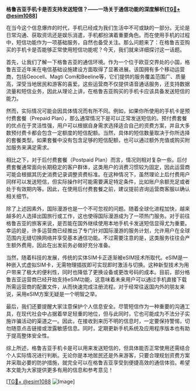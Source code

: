 **格鲁吉亚手机卡是否支持发送短信？——一场关于通信功能的深度解析[[TG💪+ @esim1088](https://t.me/s/esim1088)]**

在当今这个信息爆炸的时代，手机已经成为我们生活中不可或缺的一部分。无论是日常沟通、获取资讯还是娱乐消遣，手机都扮演着重要角色。而在使用手机的过程中，短信功能作为一项基础服务，自然也备受关注。那么问题来了：在格鲁吉亚购买的手机卡是否能够正常使用短信功能呢？今天，我们就来详细探讨这一话题。

首先，让我们了解一下格鲁吉亚的通信环境。作为一个位于欧亚交界处的小国，格鲁吉亚近年来在电信基础设施建设方面取得了显著进展。该国拥有多个移动运营商，包括Geocell、Magti Com和Beeline等，它们提供的服务覆盖范围广、质量高，深受当地居民和游客的喜爱。这些运营商不仅提供语音通话服务，还支持数据流量和短信业务，因此从理论上讲，在格鲁吉亚购买的手机卡应该具备发送短信的能力。

然而，实际情况可能会因具体情况而有所不同。例如，如果你所使用的手机卡是预付费套餐（Prepaid Plan），那么通常情况下是可以正常发送短信的。预付费套餐的优点在于灵活性强，用户可以根据自身需求选择适合自己的资费方案，并且大多数预付费卡都会包含一定额度的短信配额。当然，具体的短信数量取决于你所选择的套餐类型。如果套餐中没有包含足够的短信配额，也可以通过额外充值或购买附加服务来满足需求。

相比之下，对于后付费套餐（Postpaid Plan）而言，情况则相对复杂一些。后付费套餐通常面向长期稳定的客户群体，这类用户的消费习惯较为固定，因此运营商可能会根据其历史消费记录调整资费标准。在这种情况下，虽然理论上后付费用户同样可以发送短信，但实际操作时可能需要满足特定条件，比如账户余额充足或者处于有效期内等。因此，在使用后付费套餐之前，建议提前咨询运营商客服以确认相关细节。

除了上述因素外，国际漫游也是一个不可忽视的问题。随着全球化进程加快，越来越多的人选择出国旅行或工作，这也使得国际漫游成为了一项热门服务。对于前往格鲁吉亚的旅客来说，是否能在国外继续使用本地手机卡发送短信显得尤为重要。幸运的是，许多运营商已经推出了专门针对国际漫游的服务计划，允许用户在全球范围内无缝切换网络并享受基本通信功能。不过需要注意的是，这类服务往往会产生额外费用，因此在出发前务必做好充分准备。

当然，随着科技的发展，传统的实体SIM卡正逐渐被eSIM技术所取代。eSIM是一种嵌入式虚拟SIM卡，无需物理插拔即可实现即时激活与切换。这种新型技术为用户带来了极大的便利性，同时也降低了更换设备或更改号码的成本。目前，部分格鲁吉亚运营商已经开始支持eSIM功能，这意味着未来用户可以通过手机直接下载所需运营商的配置文件，从而快速完成注册流程。对于经常往返国内外的朋友来说，采用eSIM方案无疑是一个明智之举。

最后，我们还要提醒大家注意保护个人信息安全。尽管短信作为一种重要的沟通工具，在现代社会中占据着举足轻重的地位，但与此同时，它也可能成为不法分子实施诈骗活动的渠道之一。因此，在接收到来历不明的信息时，一定要保持警惕，切勿随意点击链接或泄露敏感信息。同时，定期更新手机系统及应用程序版本也有助于提高整体安全性。

综上所述，格鲁吉亚手机卡是可以用来发送短信的，但具体能否正常使用还需结合个人实际情况进行判断。无论你是本地居民还是外来游客，只要合理规划资费方案并采取必要的防护措施，就完全可以在格鲁吉亚享受到便捷高效的通信体验。希望本文能为大家提供更多有用的信息和参考意见！

[[TG💪+ @esim1088](https://t.me/s/esim1088) ![Image](https://i.postimg.cc/4NQfJmqS/Snipaste-2025-05-13-00-14-12.png)]